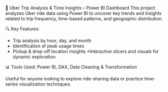 🚖 Uber Trip Analysis & Time Insights – Power BI Dashboard
This project analyzes Uber ride data using Power BI to uncover key trends and insights related to trip frequency, time-based patterns, and geographic distribution.

🔍 Key Features:
* Trip analysis by hour, day, and month
* Identification of peak usage times
* Pickup & drop-off location insights
*Interactive slicers and visuals for dynamic exploration

📊 Tools Used: Power BI, DAX, Data Cleaning & Transformation

Useful for anyone looking to explore ride-sharing data or practice time-series visualization techniques.
